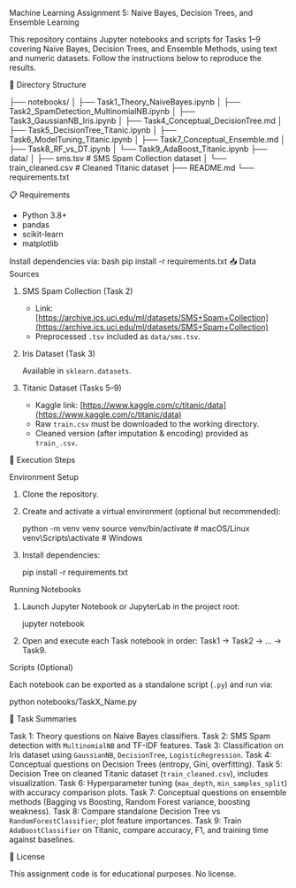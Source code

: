 Machine Learning Assignment 5: Naive Bayes, Decision Trees, and Ensemble Learning

This repository contains Jupyter notebooks and scripts for Tasks 1–9 covering Naive Bayes, Decision Trees, and Ensemble Methods, using text and numeric datasets. Follow the instructions below to reproduce the results.

📂 Directory Structure

├── notebooks/
│   ├── Task1_Theory_NaiveBayes.ipynb
│   ├── Task2_SpamDetection_MultinomialNB.ipynb
│   ├── Task3_GaussianNB_Iris.ipynb
│   ├── Task4_Conceptual_DecisionTree.md
│   ├── Task5_DecisionTree_Titanic.ipynb
│   ├── Task6_ModelTuning_Titanic.ipynb
│   ├── Task7_Conceptual_Ensemble.md
│   ├── Task8_RF_vs_DT.ipynb
│   └── Task9_AdaBoost_Titanic.ipynb
├── data/
│   ├── sms.tsv              # SMS Spam Collection dataset
│   └── train_cleaned.csv    # Cleaned Titanic dataset
├── README.md
└── requirements.txt

 
 📋 Requirements

* Python 3.8+
* pandas
* scikit-learn
* matplotlib

Install dependencies via:
bash
pip install -r requirements.txt
 📥 Data Sources

1. SMS Spam Collection (Task 2)

   * Link: [https://archive.ics.uci.edu/ml/datasets/SMS+Spam+Collection](https://archive.ics.uci.edu/ml/datasets/SMS+Spam+Collection)
   * Preprocessed `.tsv` included as `data/sms.tsv`.

2. Iris Dataset (Task 3)

   Available in `sklearn.datasets`.

3. Titanic Dataset (Tasks 5–9)

   * Kaggle link: [https://www.kaggle.com/c/titanic/data](https://www.kaggle.com/c/titanic/data)
   * Raw `train.csv` must be downloaded to the working directory.
   * Cleaned version (after imputation & encoding) provided as `train_.csv`.


🚀 Execution Steps

 Environment Setup

1. Clone the repository.
2. Create and activate a virtual environment (optional but recommended):

   python -m venv venv
   source venv/bin/activate  # macOS/Linux
   venv\Scripts\activate     # Windows
   
3. Install dependencies:

   pip install -r requirements.txt
 
 Running Notebooks

1. Launch Jupyter Notebook or JupyterLab in the project root:

   
   jupyter notebook
  
2. Open and execute each Task notebook in order: Task1 → Task2 → … → Task9.

Scripts (Optional)

Each notebook can be exported as a standalone script (`.py`) and run via:


python notebooks/TaskX_Name.py

🔖 Task Summaries

Task 1: Theory questions on Naive Bayes classifiers.
Task 2: SMS Spam detection with `MultinomialNB` and TF-IDF features.
Task 3: Classification on Iris dataset using `GaussianNB`, `DecisionTree`, `LogisticRegression`.
Task 4: Conceptual questions on Decision Trees (entropy, Gini, overfitting).
Task 5: Decision Tree on cleaned Titanic dataset (`train_cleaned.csv`), includes visualization.
Task 6: Hyperparameter tuning (`max_depth`, `min_samples_split`) with accuracy comparison plots.
Task 7: Conceptual questions on ensemble methods (Bagging vs Boosting, Random Forest variance, boosting weakness).
Task 8: Compare standalone Decision Tree vs `RandomForestClassifier`; plot feature importances.
Task 9: Train `AdaBoostClassifier` on Titanic, compare accuracy, F1, and training time against baselines.


📄 License

This assignment code is for educational purposes. No license.
